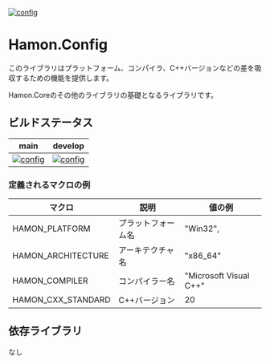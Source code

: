 [![config](https://github.com/shibainuudon/HamonCore/actions/workflows/config.yml/badge.svg)](https://github.com/shibainuudon/HamonCore/actions/workflows/config.yml)

# Hamon.Config

このライブラリはプラットフォーム、コンパイラ、C++バージョンなどの差を吸収するための機能を提供します。

Hamon.Coreのその他のライブラリの基礎となるライブラリです。

## ビルドステータス
| main | develop |
| ---- | ------- |
|[![config](https://github.com/shibainuudon/HamonCore/actions/workflows/config.yml/badge.svg?branch=main)](https://github.com/shibainuudon/HamonCore/actions/workflows/config.yml)|[![config](https://github.com/shibainuudon/HamonCore/actions/workflows/config.yml/badge.svg?branch=develop)](https://github.com/shibainuudon/HamonCore/actions/workflows/config.yml)|

### 定義されるマクロの例

| マクロ             | 説明               | 値の例                 |
| ------------------ | ------------------ | ---------------------- |
| HAMON_PLATFORM     | プラットフォーム名 | "Win32",               |
| HAMON_ARCHITECTURE | アーキテクチャ名   | "x86_64"               |
| HAMON_COMPILER     | コンパイラー名     | "Microsoft Visual C++" |
| HAMON_CXX_STANDARD | C++バージョン      | 20                     |

## 依存ライブラリ
なし
